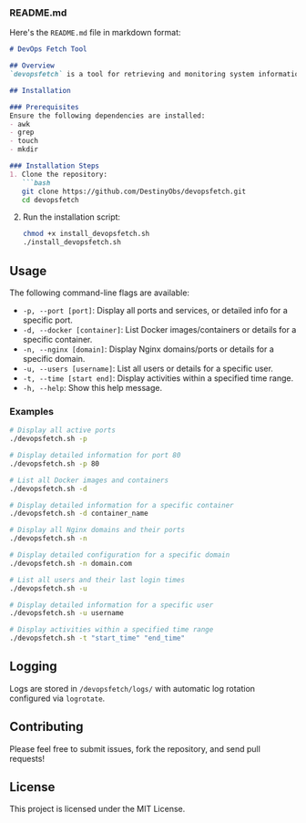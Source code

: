 ### README.md

Here's the `README.md` file in markdown format:

```markdown
# DevOps Fetch Tool

## Overview
`devopsfetch` is a tool for retrieving and monitoring system information, including active ports, user logins, Nginx configurations, Docker images, and container statuses. It uses a systemd service for continuous monitoring and logging.

## Installation

### Prerequisites
Ensure the following dependencies are installed:
- awk
- grep
- touch
- mkdir

### Installation Steps
1. Clone the repository:
   ```bash
   git clone https://github.com/DestinyObs/devopsfetch.git
   cd devopsfetch
   ```

2. Run the installation script:
   ```bash
   chmod +x install_devopsfetch.sh
   ./install_devopsfetch.sh
   ```

## Usage
The following command-line flags are available:

- `-p, --port [port]`: Display all ports and services, or detailed info for a specific port.
- `-d, --docker [container]`: List Docker images/containers or details for a specific container.
- `-n, --nginx [domain]`: Display Nginx domains/ports or details for a specific domain.
- `-u, --users [username]`: List all users or details for a specific user.
- `-t, --time [start end]`: Display activities within a specified time range.
- `-h, --help`: Show this help message.

### Examples
```bash
# Display all active ports
./devopsfetch.sh -p

# Display detailed information for port 80
./devopsfetch.sh -p 80

# List all Docker images and containers
./devopsfetch.sh -d

# Display detailed information for a specific container
./devopsfetch.sh -d container_name

# Display all Nginx domains and their ports
./devopsfetch.sh -n

# Display detailed configuration for a specific domain
./devopsfetch.sh -n domain.com

# List all users and their last login times
./devopsfetch.sh -u

# Display detailed information for a specific user
./devopsfetch.sh -u username

# Display activities within a specified time range
./devopsfetch.sh -t "start_time" "end_time"
```

## Logging
Logs are stored in `/devopsfetch/logs/` with automatic log rotation configured via `logrotate`.

## Contributing
Please feel free to submit issues, fork the repository, and send pull requests!

## License
This project is licensed under the MIT License.
```